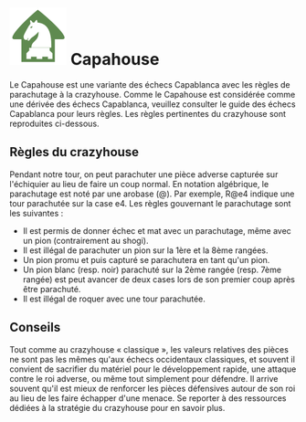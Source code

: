 # ![Capahouse](https://github.com/gbtami/pychess-variants/blob/master/static/icons/CHouse.svg) Capahouse

Le Capahouse est une variante des échecs Capablanca avec les règles de parachutage à la crazyhouse. Comme le Capahouse est considérée comme une dérivée des échecs Capablanca, veuillez consulter le guide des échecs Capablanca pour leurs règles. Les règles pertinentes du crazyhouse sont reproduites ci-dessous.

## Règles du crazyhouse

Pendant notre tour, on peut parachuter une pièce adverse capturée sur l'échiquier au lieu de faire un coup normal. En notation algébrique, le parachutage est noté par une arobase (@). Par exemple, R@e4 indique une tour parachutée sur la case e4. Les règles gouvernant le parachutage sont les suivantes :

* Il est permis de donner échec et mat avec un parachutage, même avec un pion (contrairement au shogi).
* Il est illégal de parachuter un pion sur la 1ère et la 8ème rangées.
* Un pion promu et puis capturé se parachutera en tant qu'un pion.
* Un pion blanc (resp. noir) parachuté sur la 2ème rangée (resp. 7ème rangée) est peut avancer de deux cases lors de son premier coup après être parachuté.
* Il est illégal de roquer avec une tour parachutée.

## Conseils

Tout comme au crazyhouse « classique », les valeurs relatives des pièces ne sont pas les mêmes qu'aux échecs occidentaux classiques, et souvent il convient de sacrifier du matériel pour le développement rapide, une attaque contre le roi adverse, ou même tout simplement pour défendre. Il arrive souvent qu'il est mieux de renforcer les pièces défensives autour de son roi au lieu de les faire échapper d'une menace. Se reporter à des ressources dédiées à la stratégie du crazyhouse pour en savoir plus.
